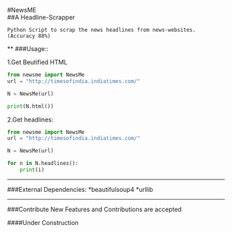 #NewsME  
##A Headline-Scrapper

`Python Script to scrap the news headlines from news-websites. (Accuracy 88%)`

**
###Usage::

1.Get Beutified HTML
```python
from newsme import NewsMe
url = "http://timesofindia.indiatimes.com/"

N = NewsMe(url)

print(N.html())

```

2.Get headlines:
```python
from newsme import NewsMe
url = "http://timesofindia.indiatimes.com/"

N = NewsMe(url)

for n in N.headlines():
	print(i)

```
***
###External Dependencies:
*beautifulsoup4
*urllib

***
###Contribute
New Features and Contributions are accepted

####Under Construction
